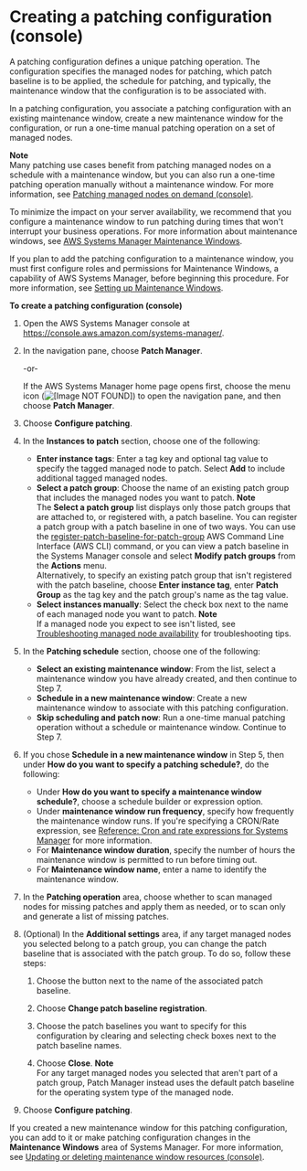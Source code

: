 # Creating a patching configuration \(console\)<a name="create-patching-configuration"></a>

A patching configuration defines a unique patching operation\. The configuration specifies the managed nodes for patching, which patch baseline is to be applied, the schedule for patching, and typically, the maintenance window that the configuration is to be associated with\. 

 In a patching configuration, you associate a patching configuration with an existing maintenance window, create a new maintenance window for the configuration, or run a one\-time manual patching operation on a set of managed nodes\.

**Note**  
Many patching use cases benefit from patching managed nodes on a schedule with a maintenance window, but you can also run a one\-time patching operation manually without a maintenance window\. For more information, see [Patching managed nodes on demand \(console\)](patch-on-demand.md)\.

To minimize the impact on your server availability, we recommend that you configure a maintenance window to run patching during times that won't interrupt your business operations\. For more information about maintenance windows, see [AWS Systems Manager Maintenance Windows](systems-manager-maintenance.md)\.

If you plan to add the patching configuration to a maintenance window, you must first configure roles and permissions for Maintenance Windows, a capability of AWS Systems Manager, before beginning this procedure\. For more information, see [Setting up Maintenance Windows](sysman-maintenance-permissions.md)\. 

**To create a patching configuration \(console\)**

1. Open the AWS Systems Manager console at [https://console\.aws\.amazon\.com/systems\-manager/](https://console.aws.amazon.com/systems-manager/)\.

1. In the navigation pane, choose **Patch Manager**\.

   \-or\-

   If the AWS Systems Manager home page opens first, choose the menu icon \(![\[Image NOT FOUND\]](http://docs.aws.amazon.com/systems-manager/latest/userguide/images/menu-icon-small.png)\) to open the navigation pane, and then choose **Patch Manager**\.

1. Choose **Configure patching**\.

1. In the **Instances to patch** section, choose one of the following:
   + **Enter instance tags**: Enter a tag key and optional tag value to specify the tagged managed node to patch\. Select **Add** to include additional tagged managed nodes\.
   + **Select a patch group**: Choose the name of an existing patch group that includes the managed nodes you want to patch\.
**Note**  
The **Select a patch group** list displays only those patch groups that are attached to, or registered with, a patch baseline\. You can register a patch group with a patch baseline in one of two ways\. You can use the [register\-patch\-baseline\-for\-patch\-group](https://docs.aws.amazon.com/cli/latest/reference/ssm/register-patch-baseline-for-patch-group.html) AWS Command Line Interface \(AWS CLI\) command, or you can view a patch baseline in the Systems Manager console and select **Modify patch groups** from the **Actions** menu\.  
Alternatively, to specify an existing patch group that isn't registered with the patch baseline, choose **Enter instance tag**, enter **Patch Group** as the tag key and the patch group's name as the tag value\.
   + **Select instances manually**: Select the check box next to the name of each managed node you want to patch\.
**Note**  
If a managed node you expect to see isn't listed, see [Troubleshooting managed node availability](troubleshooting-managed-instances.md) for troubleshooting tips\.

1. In the **Patching schedule** section, choose one of the following:
   + **Select an existing maintenance window**: From the list, select a maintenance window you have already created, and then continue to Step 7\. 
   + **Schedule in a new maintenance window**: Create a new maintenance window to associate with this patching configuration\.
   + **Skip scheduling and patch now**: Run a one\-time manual patching operation without a schedule or maintenance window\. Continue to Step 7\.

1. If you chose **Schedule in a new maintenance window** in Step 5, then under **How do you want to specify a patching schedule?**, do the following:
   + Under **How do you want to specify a maintenance window schedule?**, choose a schedule builder or expression option\.
   + Under **maintenance window run frequency**, specify how frequently the maintenance window runs\. If you're specifying a CRON/Rate expression, see [Reference: Cron and rate expressions for Systems Manager](reference-cron-and-rate-expressions.md) for more information\.
   + For **Maintenance window duration**, specify the number of hours the maintenance window is permitted to run before timing out\.
   + For **Maintenance window name**, enter a name to identify the maintenance window\.

1. In the **Patching operation** area, choose whether to scan managed nodes for missing patches and apply them as needed, or to scan only and generate a list of missing patches\.

1. \(Optional\) In the **Additional settings** area, if any target managed nodes you selected belong to a patch group, you can change the patch baseline that is associated with the patch group\. To do so, follow these steps:

   1. Choose the button next to the name of the associated patch baseline\.

   1. Choose **Change patch baseline registration**\.

   1. Choose the patch baselines you want to specify for this configuration by clearing and selecting check boxes next to the patch baseline names\.

   1. Choose **Close**\.
**Note**  
For any target managed nodes you selected that aren't part of a patch group, Patch Manager instead uses the default patch baseline for the operating system type of the managed node\.

1. Choose **Configure patching**\.

If you created a new maintenance window for this patching configuration, you can add to it or make patching configuration changes in the **Maintenance Windows** area of Systems Manager\. For more information, see [Updating or deleting maintenance window resources \(console\)](sysman-maintenance-update.md)\.